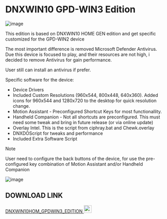 # DNXWIN10 GPD-WIN3 Edition

![image](https://github.com/Deen0X/DNXWIN/assets/3720302/336ad51a-0595-4d9a-be44-0aa305af0d53)

This edition is based on DNXWIN10 HOME GEN edition and get specific customized for the GPD-WIN2 device

The most important difference is removed Microsoft Defender Antivirus. Due this device is focused to play, and their resources are not high, i decided to remove Antivirus for gain performance.

User still can install an antivirus if prefer.

Specific software for the device:

- Device Drivers
- Included Custom Resolutions (960x544, 800x448, 640x360). Added icons for 960x544 and 1280x720 to the desktop for quick resolution change.
- Motion Assistant - Preconfigured Shortcut Keys for most functionallity.
- Handheld Companion - Not all shortcuts are preconfigured. This must need some tweak and bring in future release (or via online update)
- Overlay Intel. This is the script from ciphray.bat and Chewk.overlay
- DNXDOScript for tweaks and performance
- Included Extra Software Script

>[!NOTE]
>User need to configure the back buttons of the device, for use the pre-configured key combination of Motion Assistant and/or Handheld Companion

![image](https://github.com/Deen0X/DNXWIN/assets/3720302/1cc8c1a8-15f0-4ec6-a6aa-2321e38ddf1b)


## DOWNLOAD LINK

[DNXWIN10HOM_GPDWIN3_EDITION <img src="https://github.com/Deen0X/DNXWIN/assets/3720302/83d20043-648a-474f-800b-bf1d0be06424" width="24">](https://t.me/PCMasterRacePortable/665130/696157)
